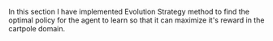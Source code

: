 In this section I have implemented Evolution Strategy method to find the optimal policy for the agent to learn so that it can maximize it's reward in the cartpole domain.

